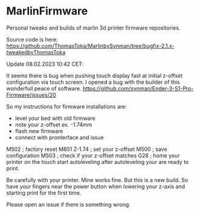 # MarlinFirmware
Personal tweaks and builds of marlin 3d printer firmware repositories.

Source code is here: https://github.com/ThomasToka/MarlinbySynman/tree/bugfix-2.1.x-tweakedbyThomasToka

Update 08.02.2023 10:42 CET:

It seems there is bug when pushing touch display fast at initial z-offset configuration via touch screen.
I opened a bug with the builder of this wonderfull peace of software.
https://github.com/synman/Ender-3-S1-Pro-Firmware/issues/20

So my instructions for firmware installations are:

- level your bed with old firmware
- note your z-offset ex. -1.74mm
- flash new firmware
- connect with pronterface and issue

M502 ; factory reset
M851 Z-1.74 ; set your z-offset
M500 ; save configuration
M503 ; check if your z-offset matches
G28 ; home your printer
on the touch start autoleveling
after autoleveling your are ready to print.

Be carefully with your printer. Mine works fine. But this is a new build. So have your fingers near the power button when lowering your z-axis and starting print for the first time.

Please open an issue if there is something wrong.
